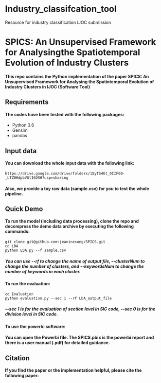 # Industry_classifcation_tool
Resource for industry classification IJOC submission

# SPICS: An Unsupervised Framework for Analysingthe Spatiotemporal Evolution of Industry Clusters 

#### This repo contains the Python implementation of the paper SPICS: An Unsupervised Framework for Analysing the Spatiotemporal Evolution of Industry Clusters in IJOC (Software Tool)

## Requirements

#### The codes have been tested with the following packages:
* Python 3.6
* Gensim
* pandas

## Input data

#### You can download the whole input data with the following link:

```
https://drive.google.com/drive/folders/1SyTS4Gt_0IIF60-_LTZ0HdpbVGlI6DRH?usp=sharing
```
#### Also, we provide a toy raw data (sample.csv) for you to test the whole pipeline.

## Quick Demo

#### To run the model (including data processing), clone the repo and decompress the demo data archive by executing the following commands:

``` 
git clone git@github.com:jeaninesong/SPICS.git
cd LDA
python LDA.py --f sample.csv
```

##### You can use --rf to change the name of output file, --clusterNum to change the number of clusters, and --keywordsNum to change the number of keywords in each cluster. 

#### To run the evaluation:

``` 
cd Evaluation
python evaluation.py --sec 1 --rf LDA_output_file
``` 
##### --sec 1 is for the evaluation of section level in SIC code, --sec 0 is for the division level in SIC code. 


#### To use the powerbi software:

#### You can open the Powerbi file. The SPICS.pbix is the powerbi report and there is a user manual (.pdf) for detailed guidance. 

## Citation

#### If you find the paper or the implementation helpful, please cite the following paper:
